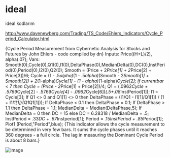 # ideal
ideal kodlarım

http://www.davenewberg.com/Trading/TS_Code/Ehlers_Indicators/Cycle_Period_Calculator.html

{Cycle Period Measurement from Cybernetic Analysis for Stocks and Futures by John Ehlers - code compiled by dn}
Inputs: Price((H+L)/2), alpha(.07);
Vars: Smooth(0),Cycle(0),Q1(0),I1(0),DeltaPhase(0),MedianDelta(0),DC(0),InstPeriod(0),Period(0),I2(0),Q2(0);
Smooth = (Price + 2*Price[1] + 2*Price[2] + Price[3])/6;
Cycle = (1 - .5*alpha)*(1 - .5*alpha)*(Smooth - 2*Smooth[1] + Smooth[2]) + 2*(1-alpha)*Cycle[1] - (1 - alpha)*(1-alpha)*Cycle[2];
If currentbar < 7 then Cycle = (Price - 2*Price[1] + Price[2])/4;
Q1 = (.0962*Cycle + .5769*Cycle[2] - .5769*Cycle[4] - .0962*Cycle[6])*(.5+.08*InstPeriod[1]);
I1 = Cycle[3];
If Q1 <> 0 and Q1[1] <> 0 then DeltaPhase = (I1/Q1 - I1[1]/Q1[1]) / (1 + I1*I1[1]/(Q1*Q1[1]));
If DeltaPhase < 0.1 then DeltaPhase = 0.1;
If DeltaPhase > 1.1 then DeltaPhase = 1.1;
MedianDelta = Median(DeltaPhase,5);
If MedianDelta = 0 then DC = 15 else DC = 6.28318 / MedianDelta + .5;
InstPeriod = .33*DC + .67*Instperiod[1];
Period = .15*InstPeriod + .85*Period[1];
Plot1 (Period,"Period",blue);
{This indicator allows the cycle measurement to be determined in very few bars.
It sums the cycle phases until it reaches 360 degrees - a full circle.
The lag in measuring the Dominant Cycle Period is about 8 bars.}

![image](https://user-images.githubusercontent.com/116917602/209720274-89a11177-b7e2-4e16-8d5c-37135daf3dc4.png)
